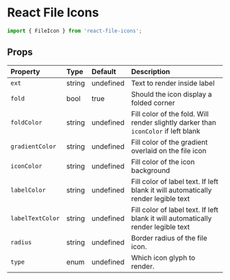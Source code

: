 # React File Icons

```js
import { FileIcon } from 'react-file-icons';
```

## Props

| Property         | Type   | Default   | Description                                                                        |
| :--------------- | :----- | :-------- | :--------------------------------------------------------------------------------- |
| `ext`            | string | undefined | Text to render inside label                                                        |
| `fold`           | bool   | true      | Should the icon display a folded corner                                            |
| `foldColor`      | string | undefined | Fill color of the fold. Will render slightly darker than `iconColor` if left blank |
| `gradientColor`  | string | undefined | Fill color of the gradient overlaid on the file icon                               |
| `iconColor`      | string | undefined | Fill color of the icon background                                                  |
| `labelColor`     | string | undefined | Fill color of label text. If left blank it will automatically render legible text  |
| `labelTextColor` | string | undefined | Fill color of label text. If left blank it will automatically render legible text  |
| `radius`         | string | undefined | Border radius of the file icon.                                                    |
| `type`           | enum   | undefined | Which icon glyph to render.                                                        |

